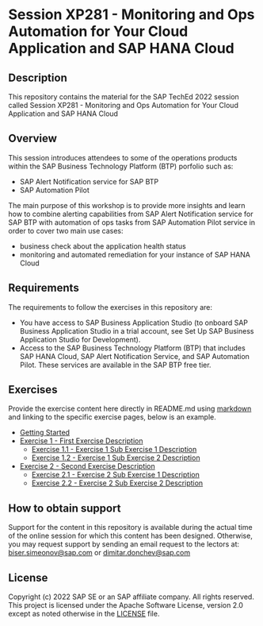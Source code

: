 # Session XP281 - Monitoring and Ops Automation for Your Cloud Application and SAP HANA Cloud

## Description

This repository contains the material for the SAP TechEd 2022 session called Session XP281 - Monitoring and Ops Automation for Your Cloud Application and SAP HANA Cloud 

## Overview

This session introduces attendees to some of the operations products within the SAP Business Technology Platform (BTP) porfolio such as: 
- SAP Alert Notification service for SAP BTP 
- SAP Automation Pilot 

The main purpose of this workshop is to provide more insights and learn how to combine alerting capabilities from SAP Alert Notification service for SAP BTP with automation of ops tasks from SAP Automation Pilot service in order to cover two main use cases: 
- business check about the application health status 
- monitoring and automated remediation for your instance of SAP HANA Cloud

## Requirements

The requirements to follow the exercises in this repository are: 
- You have access to SAP Business Application Studio (to onboard SAP Business Application Studio in a trial account, see Set Up SAP Business Application Studio for Development).
- Access to the SAP Business Technology Platform (BTP) that includes SAP HANA Cloud, SAP Alert Notification Service, and SAP Automation Pilot. These services are available in the SAP BTP free tier.

## Exercises

Provide the exercise content here directly in README.md using [markdown](https://guides.github.com/features/mastering-markdown/) and linking to the specific exercise pages, below is an example.

- [Getting Started](exercises/ex0/)
- [Exercise 1 - First Exercise Description](exercises/ex1/)
    - [Exercise 1.1 - Exercise 1 Sub Exercise 1 Description](exercises/ex1#exercise-11-sub-exercise-1-description)
    - [Exercise 1.2 - Exercise 1 Sub Exercise 2 Description](exercises/ex1#exercise-12-sub-exercise-2-description)
- [Exercise 2 - Second Exercise Description](exercises/ex2/)
    - [Exercise 2.1 - Exercise 2 Sub Exercise 1 Description](exercises/ex2#exercise-21-sub-exercise-1-description)
    - [Exercise 2.2 - Exercise 2 Sub Exercise 2 Description](exercises/ex2#exercise-22-sub-exercise-2-description)


## How to obtain support

Support for the content in this repository is available during the actual time of the online session for which this content has been designed. Otherwise, you may request support by sending an email request to the lectors at: biser.simeonov@sap.com or dimitar.donchev@sap.com

## License
Copyright (c) 2022 SAP SE or an SAP affiliate company. All rights reserved. This project is licensed under the Apache Software License, version 2.0 except as noted otherwise in the [LICENSE](LICENSES/Apache-2.0.txt) file.
